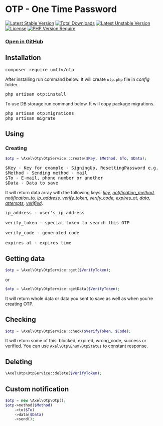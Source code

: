 # OTP - One Time Password

[![Latest Stable Version](http://poser.pugx.org/umtlv/otp/v)](https://packagist.org/packages/umtlv/otp) [![Total Downloads](http://poser.pugx.org/umtlv/otp/downloads)](https://packagist.org/packages/umtlv/otp) [![Latest Unstable Version](http://poser.pugx.org/umtlv/otp/v/unstable)](https://packagist.org/packages/umtlv/otp) [![License](http://poser.pugx.org/umtlv/otp/license)](https://packagist.org/packages/umtlv/otp) [![PHP Version Require](http://poser.pugx.org/umtlv/otp/require/php)](https://packagist.org/packages/umtlv/otp)

### [Open in GitHub](https://github.com/umtlv/otp)

## Installation

<pre>composer require umtlv/otp</pre>

After installing run command below. It will create `otp.php` file in <i>config</i> folder.
<pre>php artisan otp:install</pre>

To use DB storage run command below. It will copy package migrations.
<pre>
php artisan otp:migrations
php artisan migrate
</pre>

## Using

### Creating

```php
$otp = \Axel\Otp\OtpService::create($Key, $Method, $To, $Data);
```

<pre>
$Key - Key for example - SigningUp, ResettingPassword e.g.
$Method - Sending method - mail
$To - E-mail, phone number or another
$Data - Data to save
</pre>

It will return data array with the following keys: <i><u>key</u>, <u>notification_method</u>, <u>notification_to</u>,
<u>ip_address</u>, <u>verify_token</u>, <u>verify_code</u>, <u>expires_at</u>, <u>data</u>, <u>attempts</u>, <u>verified</u></i>.

<pre>
ip_address - user's ip address

verify_token - special token to search this OTP

verify_code - generated code

expires_at - expires time
</pre>

## Getting data
```php
$otp = \Axel\Otp\OtpService::get($VerifyToken);
```
or 
```php
$otp = \Axel\Otp\OtpService::getData($VerifyToken);
```
It will return whole data or data you sent to save as well as when you're creating OTP.

## Checking
```php
$otp = \Axel\Otp\OtpService::check($VerifyToken, $Code);
```
It will return some of this: blocked, expired, wrong_code, success or verified.
You can use ``Axel\Otp\Enum\OtpStatus`` to constant response.

## Deleting
```php
\Axel\Otp\OtpService::delete($VerifyToken);
```

## Custom notification
```php
$otp = new \Axel\Otp\Otp();
$otp->method($Method)
    ->to($To)
    ->data($Data)
    ->send();
```